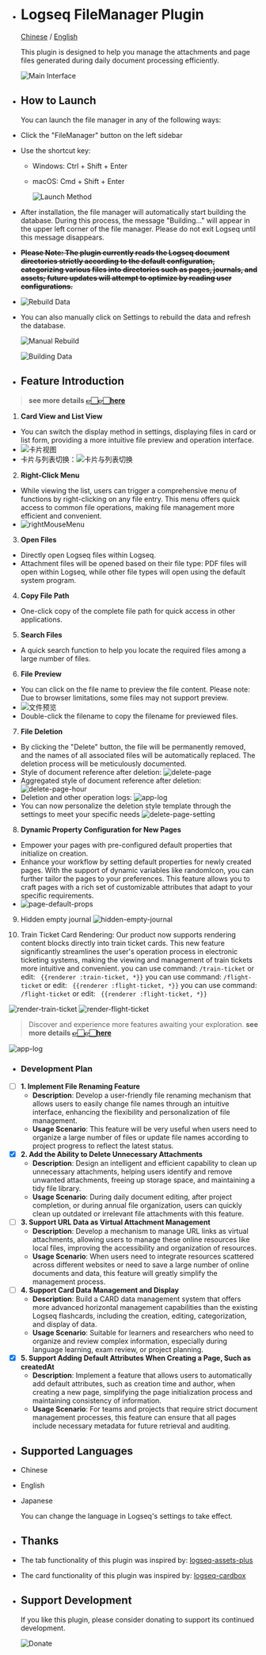 

- # Logseq FileManager Plugin
  
  [Chinese](README_CN.md) / [English](README.md)
  
  This plugin is designed to help you manage the attachments and page files generated during daily document processing efficiently.
  
  ![Main Interface](./images/app-main-en.png)
- ## How to Launch
  You can launch the file manager in any of the following ways:
- Click the "FileManager" button on the left sidebar
- Use the shortcut key:
	- Windows: Ctrl + Shift + Enter
	- macOS: Cmd + Shift + Enter
	  
	  ![Launch Method](./images/app-main-open.png)
- After installation, the file manager will automatically start building the database. During this process, the message "Building..." will appear in the upper left corner of the file manager. Please do not exit Logseq until this message disappears.
- ~~**Please Note: The plugin currently reads the Logseq document directories strictly according to the default configuration, categorizing various files into directories such as pages, journals, and assets; future updates will attempt to optimize by reading user configurations.**~~
- ![Rebuild Data](./images/app-build-en.png)
- You can also manually click on Settings to rebuild the data and refresh the database.
  
  ![Manual Rebuild](./images/app-rebuild-en.png)
  
  ![Building Data](./images/app-building-en.png)
- ## Feature Introduction
>  **see more details [👉🏻👉🏻here](https://github.com/duiliuliu/logseq-plugin-files-manager/discussions)**
  
1. **Card View and List View**
- You can switch the display method in settings, displaying files in card or list form, providing a more intuitive file preview and operation interface.
- ![卡片视图](./images/app-card-en.png)
- 卡片与列表切换：![卡片与列表切换](./images/app-card-switch-en.png)
  
2. **Right-Click Menu**
- While viewing the list, users can trigger a comprehensive menu of functions by right-clicking on any file entry. This menu offers quick access to common file operations, making file management more efficient and convenient.
- ![rightMouseMenu](./images/right-mouse-menu.png)
  
3. **Open Files**
- Directly open Logseq files within Logseq.
- Attachment files will be opened based on their file type: PDF files will open within Logseq, while other file types will open using the default system program.
  
4. **Copy File Path**
- One-click copy of the complete file path for quick access in other applications.
  
5. **Search Files**
- A quick search function to help you locate the required files among a large number of files.
  
6. **File Preview**
- You can click on the file name to preview the file content. Please note: Due to browser limitations, some files may not support preview.
- ![文件预览](./images/app-preview.jpg)
- Double-click the filename to copy the filename for previewed files.
  
7. **File Deletion**
- By clicking the "Delete" button, the file will be permanently removed, and the names of all associated files will be automatically replaced. The deletion process will be meticulously documented.
- Style of document reference after deletion: ![delete-page](./images/delete-page.png)
- Aggregated style of document reference after deletion: ![delete-page-hour](./images/delete-page-hour.png)
- Deletion and other operation logs: ![app-log](./images/app-log.png)
- You can now personalize the deletion style template through the settings to meet your specific needs ![delete-page-setting](./images/delete-page-setting.png)
  
8. **Dynamic Property Configuration for New Pages**
- Empower your pages with pre-configured default properties that initialize on creation.
- Enhance your workflow by setting default properties for newly created pages. With the support of dynamic variables like randomIcon, you can further tailor the pages to your preferences. This feature allows you to craft pages with a rich set of customizable attributes that adapt to your specific requirements.
- ![page-default-props](./images/page-default-props-en.png)

9. Hidden empty journal
![hidden-empty-journal](./images/hidden-empty-journal.png)

10. Train Ticket Card Rendering: Our product now supports rendering content blocks directly into train ticket cards. This new feature significantly streamlines the user's operation process in electronic ticketing systems, making the viewing and management of train tickets more intuitive and convenient.
you can use command: `/train-ticket`  or edit: ` {{renderer :train-ticket, *}}`
you can use command: `/flight-ticket`  or edit: ` {{renderer :flight-ticket, *}}`
you can use command: `/flight-ticket`  or edit: ` {{renderer :flight-ticket, *}}`


![render-train-ticket](./images/render-train-ticket.png)
![render-flight-ticket](./images/render-flight-ticket.png)
	  
> Discover and experience more features awaiting your exploration.  **see more details [👉🏻👉🏻here](https://github.com/duiliuliu/logseq-plugin-files-manager/discussions)**

  
![app-log](./images/app-log.png)
- ### Development Plan
  

- [ ] **1. Implement File Renaming Feature**
	- **Description**: Develop a user-friendly file renaming mechanism that allows users to easily change file names through an intuitive interface, enhancing the flexibility and personalization of file management.
	- **Usage Scenario**: This feature will be very useful when users need to organize a large number of files or update file names according to project progress to reflect the latest status.
- [x] **2. Add the Ability to Delete Unnecessary Attachments**
	- **Description**: Design an intelligent and efficient capability to clean up unnecessary attachments, helping users identify and remove unwanted attachments, freeing up storage space, and maintaining a tidy file library.
	- **Usage Scenario**: During daily document editing, after project completion, or during annual file organization, users can quickly clean up outdated or irrelevant file attachments with this feature.
- [ ] **3. Support URL Data as Virtual Attachment Management**
	- **Description**: Develop a mechanism to manage URL links as virtual attachments, allowing users to manage these online resources like local files, improving the accessibility and organization of resources.
	- **Usage Scenario**: When users need to integrate resources scattered across different websites or need to save a large number of online documents and data, this feature will greatly simplify the management process.
- [ ] **4. Support Card Data Management and Display**
	- **Description**: Build a CARD data management system that offers more advanced horizontal management capabilities than the existing Logseq flashcards, including the creation, editing, categorization, and display of data.
	- **Usage Scenario**: Suitable for learners and researchers who need to organize and review complex information, especially during language learning, exam review, or project planning.
- [x] **5. Support Adding Default Attributes When Creating a Page, Such as createdAt**
	- **Description**: Implement a feature that allows users to automatically add default attributes, such as creation time and author, when creating a new page, simplifying the page initialization process and maintaining consistency of information.
	- **Usage Scenario**: For teams and projects that require strict document management processes, this feature can ensure that all pages include necessary metadata for future retrieval and auditing.
- ## Supported Languages
- Chinese
- English
- Japanese
  
  You can change the language in Logseq's settings to take effect.
- ## Thanks
- The tab functionality of this plugin was inspired by: [logseq-assets-plus](https://github.com/xyhp915/logseq-assets-plus)
- The card functionality of this plugin was inspired by: [logseq-cardbox](https://github.com/sosuisen/logseq-cardbox)
- ## Support Development
  
  If you like this plugin, please consider donating to support its continued development.
  
  ![Donate](./images/WechatIMG9.jpg)
